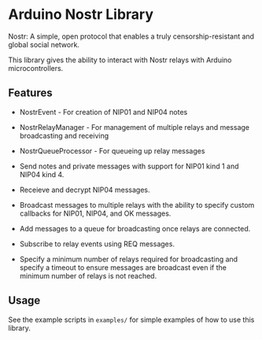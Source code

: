 # Arduino Nostr Library

Nostr: A simple, open protocol that enables a truly censorship-resistant and global social network.

This library gives the ability to interact with Nostr relays with Arduino microcontrollers.

## Features

+ NostrEvent - For creation of NIP01 and NIP04 notes
+ NostrRelayManager - For management of multiple relays and message broadcasting and receiving
+ NostrQueueProcessor - For queueing up relay messages

+ Send notes and private messages with support for NIP01 kind 1 and NIP04 kind 4.
+ Receieve and decrypt NIP04 messages.
+ Broadcast messages to multiple relays with the ability to specify custom callbacks for NIP01, NIP04, and OK messages.
+ Add messages to a queue for broadcasting once relays are connected.
+ Subscribe to relay events using REQ messages.
+ Specify a minimum number of relays required for broadcasting and specify a timeout to ensure messages are broadcast even if the minimum number of relays is not reached.

## Usage

See the example scripts in `examples/` for simple examples of how to use this library.